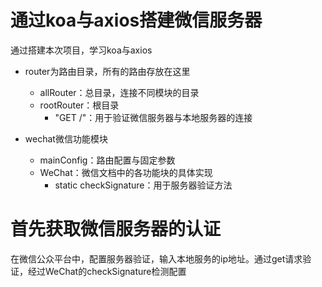 # 通过koa与axios搭建微信服务器
通过搭建本次项目，学习koa与axios

- router为路由目录，所有的路由存放在这里
  - allRouter：总目录，连接不同模块的目录
  - rootRouter：根目录
    - "GET /"：用于验证微信服务器与本地服务器的连接

- wechat微信功能模块
  - mainConfig：路由配置与固定参数
  - WeChat：微信文档中的各功能块的具体实现
    - static checkSignature：用于服务器验证方法

# 首先获取微信服务器的认证
在微信公众平台中，配置服务器验证，输入本地服务的ip地址。通过get请求验证，经过WeChat的checkSignature检测配置

